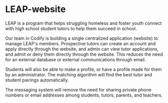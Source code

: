 # LEAP-website

LEAP is a program that helps struggling homeless and foster youth connect with high school student tutors to help them succeed in school. 

Our team in Codify is building a single centralized application (website) to manage LEAP's members. Prospective tutors can create an account and apply directly through the website, and admin can view tutor applications, and admit or deny them directly through the website. This reduces the need for an external database or external communications through email.

Students will also be able to make a profile, or have a profile made for them by an administrator. The matching algorithm will find the best tutor and student pairings automatically. 

The messaging system will remove the need for sharing private phone numbers or email addresses among students, tutors, parents, and teachers.
